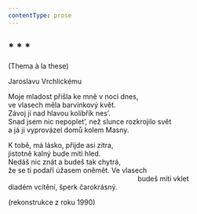 ```yaml
---
contentType: prose
---
```


## \* \* \*  
(Thema à la these)

Jaroslavu Vrchlickému

Moje mladost přišla ke mně v noci dnes,  
ve vlasech měla barvínkový květ.  
Závoj jí nad hlavou kolibřík nes’.  
Snad jsem nic nepoplet’, než slunce rozkrojilo svět  
a já ji vyprovázel domů kolem Masny.

K tobě, má lásko, přijde asi zítra,  
jistotně kalný bude míti hled.  
Nedáš nic znát a budeš tak chytrá,  
že se ti podaří úžasem oněmět. Ve vlasech  
                                                                   budeš míti vklet  
diadém vcítění, šperk čarokrásný.

(rekonstrukce z roku 1990)
